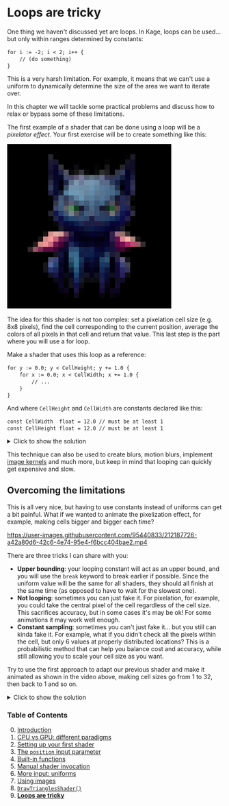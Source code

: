 # Loops are tricky

One thing we haven't discussed yet are loops. In Kage, loops can be used... but only within ranges determined by constants:
```Golang
for i := -2; i < 2; i++ {
	// (do something)
}
```

This is a very harsh limitation. For example, it means that we can't use a uniform to dynamically determine the size of the area we want to iterate over.

In this chapter we will tackle some practical problems and discuss how to relax or bypass some of these limitations.

The first example of a shader that can be done using a loop will be a *pixelator effect*. Your first exercise will be to create something like this:

![](https://github.com/tinne26/kage-desk/blob/main/img/pixelated_creature.png?raw=true)

The idea for this shader is not too complex: set a pixelation cell size (e.g. 8x8 pixels), find the cell corresponding to the current position, average the colors of all pixels in that cell and return that value. This last step is the part where you will use a for loop.

Make a shader that uses this loop as a reference:
```Golang
for y := 0.0; y < CellHeight; y += 1.0 {
	for x := 0.0; x < CellWidth; x += 1.0 {
		// ...
	}
}
```

And where `CellHeight` and `CellWidth` are constants declared like this:
```Golang
const CellWidth  float = 12.0 // must be at least 1
const CellHeight float = 12.0 // must be at least 1
```

<details>
<summary>Click to show the solution</summary>

```Golang
func Fragment(position vec4, _ vec2, _ vec4) vec4 {
	// find the position of the cell we are working on
	baseX := floor(position.x/CellWidth)*CellWidth
	baseY := floor(position.y/CellHeight)*CellHeight

	// iterate the pixelization cell
	colorAcc := vec4(0.0) // color accumulator
	for y := 0.0; y < CellHeight; y += 1.0 {
		for x := 0.0; x < CellWidth; x += 1.0 {
			pixCoords := vec2(baseX + x, baseY + y)
			colorAcc += imageColorAtPixel(pixCoords)
		}
	}

	// divide the color to average it
	return colorAcc/(CellWidth*CellHeight)
}
```
*(Full program available at [examples/intro/pixelize](https://github.com/tinne26/kage-desk/blob/main/examples/intro/pixelize))*
</details>

This technique can also be used to create blurs, motion blurs, implement [image kernels](https://setosa.io/ev/image-kernels/) and much more, but keep in mind that looping can quickly get expensive and slow.

## Overcoming the limitations

This is all very nice, but having to use constants instead of uniforms can get a bit painful. What if we wanted to animate the pixelization effect, for example, making cells bigger and bigger each time?

https://user-images.githubusercontent.com/95440833/212187726-a42a80d6-42c6-4e74-95e4-f6bcc404bae2.mp4

There are three tricks I can share with you:
- **Upper bounding**: your looping constant will act as an upper bound, and you will use the `break` keyword to break earlier if possible. Since the uniform value will be the same for all shaders, they should all finish at the same time (as opposed to have to wait for the slowest one).
- **Not looping**: sometimes you can just fake it. For pixelation, for example, you could take the central pixel of the cell regardless of the cell size. This sacrifices accuracy, but in some cases it's may be ok! For some animations it may work well enough.
- **Constant sampling**: sometimes you can't just fake it... but you still can kinda fake it. For example, what if you didn't check all the pixels within the cell, but only 6 values at properly distributed locations? This is a probabilistic method that can help you balance cost and accuracy, while still allowing you to scale your cell size as you want.

Try to use the first approach to adapt our previous shader and make it animated as shown in the video above, making cell sizes go from 1 to 32, then back to 1 and so on.

<details>
<summary>Click to show the solution</summary>

```Golang
var CellSize float // uniform: max value is MaxCellSize
const MaxCellSize float = 32.0

func Fragment(position vec4, _ vec2, _ vec4) vec4 {
	// find the position of the cell we are working on
	baseX := floor(position.x/CellSize)*CellSize
	baseY := floor(position.y/CellSize)*CellSize

	// iterate the pixelization cell
	colorAcc := vec4(0.0) // color accumulator
	for y := 0.0; y < MaxCellSize; y += 1.0 {
		if y >= CellSize { break }
		for x := 0.0; x < MaxCellSize; x += 1.0 {
			if x >= CellSize { break }
			pixCoords := vec2(baseX + x, baseY + y)
			colorAcc += imageColorAtPixel(pixCoords)
		}
	}

	// divide the color to average it
	return colorAcc/(CellSize*CellSize)
}
```
*(Full program available at [examples/intro/pixelize-anim](https://github.com/tinne26/kage-desk/blob/main/examples/intro/pixelize-anim))*

With this shader, if you open up your GPU software monitor you will already be able to observe that when the cell sizes increase, the GPU load also increases, creating a sine wave of GPU load over time. This shader can still be optimized by manually inlining the helper function, moving the reused values outside the loop and computing the texture coordinates as fixed deltas before entering the loop. With this we can avoid the divisions in the inner part of the loop and get a performance improvement somewhere between 15-20%. The optimized code can be found at [examples/intro/pixelize-anim-opt](https://github.com/tinne26/kage-desk/blob/main/examples/intro/pixelize-anim-opt), but it requires you to have read the [tutorial explaining texels](https://github.com/tinne26/kage-desk/blob/main/docs/tutorials/texels.md) to really understand everything that's going on. This is offered as an optimization exercise, but it's not part of the main tutorial (optimization is not one of the goals of the introduction).
</details>


### Table of Contents
<!-- Next up: [#9](https://github.com/tinne26/kage-desk/blob/main/docs/tutorials/intro/09_loops.md). -->

0. [Introduction](https://github.com/tinne26/kage-desk/blob/main/docs/tutorials/intro/00_introduction.md)
1. [CPU vs GPU: different paradigms](https://github.com/tinne26/kage-desk/blob/main/docs/tutorials/intro/01_cpu_vs_gpu.md)
2. [Setting up your first shader](https://github.com/tinne26/kage-desk/blob/main/docs/tutorials/intro/02_shader_setup.md)
3. [The `position` input parameter](https://github.com/tinne26/kage-desk/blob/main/docs/tutorials/intro/03_position_input.md)
4. [Built-in functions](https://github.com/tinne26/kage-desk/blob/main/docs/tutorials/intro/04_built_in_functions.md)
5. [Manual shader invocation](https://github.com/tinne26/kage-desk/blob/main/docs/tutorials/intro/05_invoke_shader.md)
6. [More input: uniforms](https://github.com/tinne26/kage-desk/blob/main/docs/tutorials/intro/06_uniforms.md)
7. [Using images](https://github.com/tinne26/kage-desk/blob/main/docs/tutorials/intro/07_images.md)
8. [`DrawTrianglesShader()`](https://github.com/tinne26/kage-desk/blob/main/docs/tutorials/intro/08_triangles.md)
9. [**Loops are tricky**](https://github.com/tinne26/kage-desk/blob/main/docs/tutorials/intro/09_loops.md)
